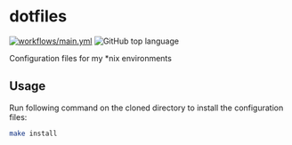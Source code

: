 # dotfiles

[![workflows/main.yml](https://github.com/yutayamate/dotfiles/actions/workflows/main.yml/badge.svg)](https://github.com/yutayamate/dotfiles/actions/workflows/main.yml)
![GitHub top language](https://img.shields.io/github/languages/top/yutayamate/dotfiles)

Configuration files for my *nix environments

## Usage

Run following command on the cloned directory to install the configuration files:

```bash
make install
```

